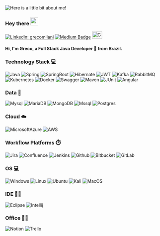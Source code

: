 <img src="https://github.com/GrecoLima/grecolima/blob/main/GrecoMilani.gif" alt="Here is a little bit about me!">


### Hey there <img src="https://media.giphy.com/media/hvRJCLFzcasrR4ia7z/giphy.gif" width="25px">

[![Linkedin: grecomilani](https://img.shields.io/badge/-grecomilani-blue?style=flat-square&logo=Linkedin&logoColor=white&link=https://www.linkedin.com/in/grecomilani/)](https://www.linkedin.com/in/grecomilani/)
[![Medium Badge](https://img.shields.io/badge/-Medium-000?style=flat&logo=Medium&logoColor=white)](https://medium.com/@grecolima)
<a href="https://dev.to/grecolima">
  <img src="https://d2fltix0v2e0sb.cloudfront.net/dev-badge.svg" alt="Grecolima's DEV Community Profile" height="23" width="32">
</a>

#### Hi, I'm Greco, a Full Stack Java Developer 🚀 from Brazil. 

### Technology Stack 💻

![Java](https://img.shields.io/badge/Java-ED8B00?style=for-the-badge&logo=java&logoColor=white) 
![Spring](https://img.shields.io/badge/Spring-6DB33F?style=for-the-badge&logo=spring&logoColor=white) 
![SpringBoot](https://img.shields.io/badge/Spring_Boot-F2F4F9?style=for-the-badge&logo=spring-boot) 
![Hibernate](https://img.shields.io/badge/Hibernate-59666C?style=for-the-badge&logo=Hibernate&logoColor=white) 
![JWT](https://img.shields.io/badge/JWT-000000?style=for-the-badge&logo=JSON%20web%20tokens&logoColor=white) 
![Kafka](https://img.shields.io/badge/Apache_Kafka-231F20?style=for-the-badge&logo=apache-kafka&logoColor=white) 
![RabbitMQ](https://img.shields.io/badge/rabbitmq-%23FF6600.svg?&style=for-the-badge&logo=rabbitmq&logoColor=white) 
![Kubernetes](https://img.shields.io/badge/kubernetes-326ce5.svg?&style=for-the-badge&logo=kubernetes&logoColor=white) 
![Docker](https://img.shields.io/badge/Docker-2CA5E0?style=for-the-badge&logo=docker&logoColor=white) 
![Swagger](https://img.shields.io/badge/Swagger-85EA2D?style=for-the-badge&logo=Swagger&logoColor=white) 
![Maven](https://img.shields.io/badge/apache_maven-C71A36?style=for-the-badge&logo=apachemaven&logoColor=white)
![JUnit](https://img.shields.io/badge/Junit5-25A162?style=for-the-badge&logo=junit5&logoColor=white) 
![Angular](https://img.shields.io/badge/Angular-DD0031?style=for-the-badge&logo=angular&logoColor=white)

### Data :floppy_disk:

![Mysql](https://img.shields.io/badge/MySQL-005C84?style=for-the-badge&logo=mysql&logoColor=white)
![MariaDB](https://img.shields.io/badge/MariaDB-003545?style=for-the-badge&logo=mariadb&logoColor=white) 
![MongoDB](https://img.shields.io/badge/MongoDB-4EA94B?style=for-the-badge&logo=mongodb&logoColor=white)
![Mssql](https://img.shields.io/badge/Microsoft%20SQL%20Server-CC2927?style=for-the-badge&logo=microsoft%20sql%20server&logoColor=white) 
![Postgres](https://img.shields.io/badge/PostgreSQL-316192?style=for-the-badge&logo=postgresql&logoColor=white)

### Cloud :cloud:

![MicrosoftAzure](https://img.shields.io/badge/microsoft%20azure-0089D6?style=for-the-badge&logo=microsoft-azure&logoColor=white)
![AWS](https://img.shields.io/badge/AWS-%23FF9900.svg?style=for-the-badge&logo=amazon-aws&logoColor=white)


### Workflow Platforms ⏱️

![Jira](https://img.shields.io/badge/Jira-0052CC?style=for-the-badge&logo=Jira&logoColor=white)
![Confluence](https://img.shields.io/badge/confluence-%23172BF4.svg?style=for-the-badge&logo=confluence&logoColor=white) 
![Jenkins](https://img.shields.io/badge/Jenkins-D24939?style=for-the-badge&logo=Jenkins&logoColor=white)
![Github](https://img.shields.io/badge/github-%23121011.svg?style=for-the-badge&logo=github&logoColor=white) 
![Bitbucket](https://img.shields.io/badge/bitbucket-%230047B3.svg?style=for-the-badge&logo=bitbucket&logoColor=white) 
![GitLab](https://img.shields.io/badge/gitlab-%23181717.svg?style=for-the-badge&logo=gitlab&logoColor=white)

### OS 💻

![Windows](https://img.shields.io/badge/Windows-0078D6?style=for-the-badge&logo=windows&logoColor=white)
![Linux](https://img.shields.io/badge/Linux-FCC624?style=for-the-badge&logo=linux&logoColor=black) 
![Ubuntu](https://img.shields.io/badge/Ubuntu-E95420?style=for-the-badge&logo=ubuntu&logoColor=white)
![Kali](https://img.shields.io/badge/Kali_Linux-557C94?style=for-the-badge&logo=kali-linux&logoColor=white)
![MacOS](https://img.shields.io/badge/mac%20os-000000?style=for-the-badge&logo=apple&logoColor=white)

### IDE 👩‍💻 

![Eclipse](https://img.shields.io/badge/Eclipse-2C2255?style=for-the-badge&logo=eclipse&logoColor=white) 
![Intellij](https://img.shields.io/badge/IntelliJIDEA-000000.svg?style=for-the-badge&logo=intellij-idea&logoColor=white)

### Office 👨‍💻

![Notion](https://img.shields.io/badge/Notion-000000?style=for-the-badge&logo=notion&logoColor=white) 
![Trello](https://img.shields.io/badge/Trello-0052CC?style=for-the-badge&logo=trello&logoColor=white)


